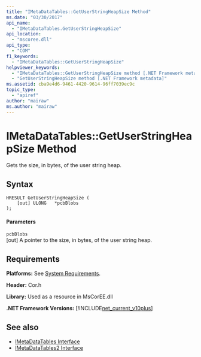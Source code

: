 ```yaml
---
title: "IMetaDataTables::GetUserStringHeapSize Method"
ms.date: "03/30/2017"
api_name: 
  - "IMetaDataTables.GetUserStringHeapSize"
api_location: 
  - "mscoree.dll"
api_type: 
  - "COM"
f1_keywords: 
  - "IMetaDataTables::GetUserStringHeapSize"
helpviewer_keywords: 
  - "IMetaDataTables::GetUserStringHeapSize method [.NET Framework metadata]"
  - "GetUserStringHeapSize method [.NET Framework metadata]"
ms.assetid: cba9e4d6-9461-4420-9614-96ff7039ec9c
topic_type: 
  - "apiref"
author: "mairaw"
ms.author: "mairaw"
---
```

# IMetaDataTables::GetUserStringHeapSize Method
Gets the size, in bytes, of the user string heap.  
  
## Syntax  
  
```  
HRESULT GetUserStringHeapSize (  
    [out] ULONG   *pcbBlobs  
);  
```  
  
#### Parameters  
 `pcbBlobs`  
 [out] A pointer to the size, in bytes, of the user string heap.  
  
## Requirements  
 **Platforms:** See [System Requirements](../../../../docs/framework/get-started/system-requirements.md).  
  
 **Header:** Cor.h  
  
 **Library:** Used as a resource in MsCorEE.dll  
  
 **.NET Framework Versions:** [!INCLUDE[net_current_v10plus](../../../../includes/net-current-v10plus-md.md)]  
  
## See also
- [IMetaDataTables Interface](../../../../docs/framework/unmanaged-api/metadata/imetadatatables-interface.md)
- [IMetaDataTables2 Interface](../../../../docs/framework/unmanaged-api/metadata/imetadatatables2-interface.md)
